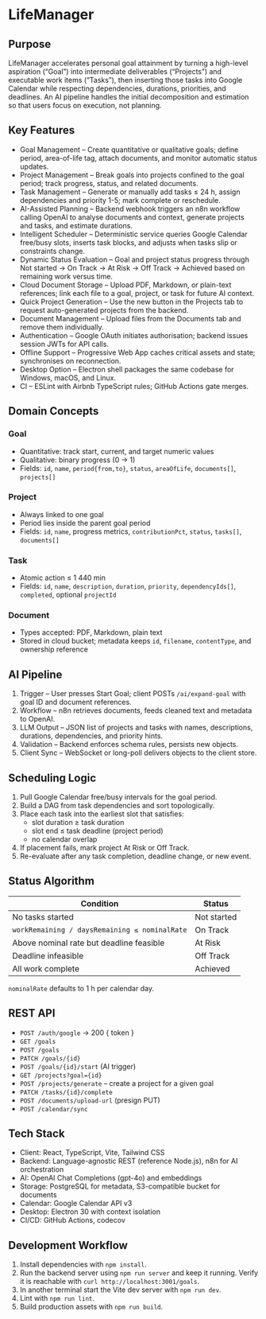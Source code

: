 # LifeManager
## Purpose
LifeManager accelerates personal goal attainment by turning a high-level aspiration (“Goal”) into intermediate deliverables (“Projects”) and executable work items (“Tasks”), then inserting those tasks into Google Calendar while respecting dependencies, durations, priorities, and deadlines. An AI pipeline handles the initial decomposition and estimation so that users focus on execution, not planning.
## Key Features
- Goal Management – Create quantitative or qualitative goals; define period, area-of-life tag, attach documents, and monitor automatic status updates.
- Project Management – Break goals into projects confined to the goal period; track progress, status, and related documents.
- Task Management – Generate or manually add tasks ≤ 24 h, assign dependencies and priority 1-5; mark complete or reschedule.
- AI-Assisted Planning – Backend webhook triggers an n8n workflow calling OpenAI to analyse documents and context, generate projects and tasks, and estimate durations.
- Intelligent Scheduler – Deterministic service queries Google Calendar free/busy slots, inserts task blocks, and adjusts when tasks slip or constraints change.
- Dynamic Status Evaluation – Goal and project status progress through Not started → On Track → At Risk → Off Track → Achieved based on remaining work versus time.
- Cloud Document Storage – Upload PDF, Markdown, or plain-text references; link each file to a goal, project, or task for future AI context.
- Quick Project Generation – Use the new button in the Projects tab to request auto-generated projects from the backend.
- Document Management – Upload files from the Documents tab and remove them individually.
- Authentication – Google OAuth initiates authorisation; backend issues session JWTs for API calls.
- Offline Support – Progressive Web App caches critical assets and state; synchronises on reconnection.
- Desktop Option – Electron shell packages the same codebase for Windows, macOS, and Linux.
- CI – ESLint with Airbnb TypeScript rules; GitHub Actions gate merges.
## Domain Concepts
### Goal
- Quantitative: track start, current, and target numeric values
- Qualitative: binary progress (0 → 1)
- Fields: `id`, `name`, `period{from,to}`, `status`, `areaOfLife`, `documents[]`, `projects[]`
### Project
- Always linked to one goal
- Period lies inside the parent goal period
- Fields: `id`, `name`, progress metrics, `contributionPct`, `status`, `tasks[]`, `documents[]`
### Task
- Atomic action ≤ 1 440 min
- Fields: `id`, `name`, `description`, `duration`, `priority`, `dependencyIds[]`, `completed`, optional `projectId`
### Document
- Types accepted: PDF, Markdown, plain text
- Stored in cloud bucket; metadata keeps `id`, `filename`, `contentType`, and ownership reference
## AI Pipeline
1. Trigger – User presses Start Goal; client POSTs `/ai/expand-goal` with goal ID and document references.
2. Workflow – n8n retrieves documents, feeds cleaned text and metadata to OpenAI.
3. LLM Output – JSON list of projects and tasks with names, descriptions, durations, dependencies, and priority hints.
4. Validation – Backend enforces schema rules, persists new objects.
5. Client Sync – WebSocket or long-poll delivers objects to the client store.
## Scheduling Logic
1. Pull Google Calendar free/busy intervals for the goal period.
2. Build a DAG from task dependencies and sort topologically.
3. Place each task into the earliest slot that satisfies:
    - slot duration ≥ task duration
    - slot end ≤ task deadline (project period)
    - no calendar overlap
4.  If placement fails, mark project At Risk or Off Track.
5. Re-evaluate after any task completion, deadline change, or new event.
## Status Algorithm
|Condition   |Status   |
|---|---|
|No tasks started   |Not started   |
|`workRemaining / daysRemaining ≤ nominalRate`   |On Track   |
|Above nominal rate but deadline feasible   |At Risk   |
|Deadline infeasible   |Off Track   |
|All work complete   |Achieved  |

`nominalRate` defaults to 1 h per calendar day.
## REST API
- `POST /auth/google` → 200 { token }
- `GET /goals`
- `POST /goals`
- `PATCH /goals/{id}`
- `POST /goals/{id}/start` (AI trigger)
- `GET /projects?goal={id}`
- `POST /projects/generate` – create a project for a given goal
- `PATCH /tasks/{id}/complete`
- `POST /documents/upload-url` (presign PUT)
- `POST /calendar/sync`
## Tech Stack
- Client: React, TypeScript, Vite, Tailwind CSS
- Backend: Language-agnostic REST (reference Node.js), n8n for AI orchestration
- AI: OpenAI Chat Completions (gpt-4o) and embeddings
- Storage: PostgreSQL for metadata, S3-compatible bucket for documents
- Calendar: Google Calendar API v3
- Desktop: Electron 30 with context isolation
- CI/CD: GitHub Actions, codecov
## Development Workflow
1. Install dependencies with `npm install`.
2. Run the backend server using `npm run server` and keep it running.
   Verify it is reachable with `curl http://localhost:3001/goals`.
3. In another terminal start the Vite dev server with `npm run dev`.
4. Lint with `npm run lint`.
5. Build production assets with `npm run build`.

